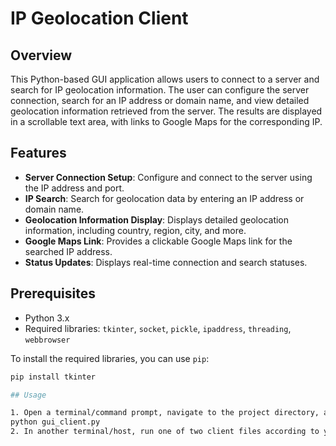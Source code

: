 # IP Geolocation Client

## Overview
This Python-based GUI application allows users to connect to a server and search for IP geolocation information. The user can configure the server connection, search for an IP address or domain name, and view detailed geolocation information retrieved from the server. The results are displayed in a scrollable text area, with links to Google Maps for the corresponding IP.

## Features
- **Server Connection Setup**: Configure and connect to the server using the IP address and port.
- **IP Search**: Search for geolocation data by entering an IP address or domain name.
- **Geolocation Information Display**: Displays detailed geolocation information, including country, region, city, and more.
- **Google Maps Link**: Provides a clickable Google Maps link for the searched IP address.
- **Status Updates**: Displays real-time connection and search statuses.

## Prerequisites
- Python 3.x
- Required libraries: `tkinter`, `socket`, `pickle`, `ipaddress`, `threading`, `webbrowser`

To install the required libraries, you can use `pip`:
```bash
pip install tkinter

## Usage

1. Open a terminal/command prompt, navigate to the project directory, and run the following command to start the server:
python gui_client.py
2. In another terminal/host, run one of two client files according to your desire, enter valid information to see results.


